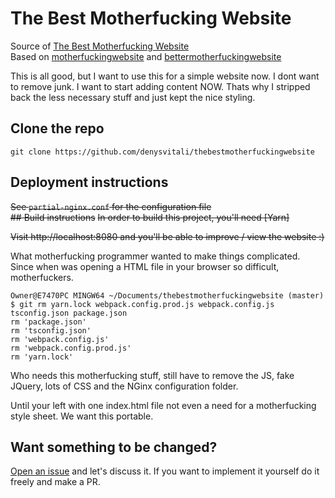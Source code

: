 # The Best Motherfucking Website
Source of [The Best Motherfucking Website](https://thebestmotherfucking.website)  
Based on [motherfuckingwebsite](http://motherfuckingwebsite.com/) and [bettermotherfuckingwebsite](http://bettermotherfuckingwebsite.com/)

This is all good, but I want to use this for a simple website now. I dont want to remove junk. I want to start adding content NOW. Thats why I stripped back the less necessary stuff and just kept the nice styling.

## Clone the repo
`git clone https://github.com/denysvitali/thebestmotherfuckingwebsite`

## Deployment instructions
~~See `partial-nginx.conf` for the configuration file~~  
~~## Build instructions~~
~~In order to build this project, you'll need [Yarn]~~

~~Visit http://localhost:8080 and you'll be able to improve / view the website :)~~

What motherfucking programmer wanted to make things complicated. Since when was opening a HTML file in your browser so difficult, motherfuckers.

```
Owner@E7470PC MINGW64 ~/Documents/thebestmotherfuckingwebsite (master)
$ git rm yarn.lock webpack.config.prod.js webpack.config.js tsconfig.json package.json
rm 'package.json'
rm 'tsconfig.json'
rm 'webpack.config.js'
rm 'webpack.config.prod.js'
rm 'yarn.lock'
```
Who needs this motherfucking stuff, still have to remove the JS, fake JQuery, lots of CSS and the NGinx configuration folder.

Until your left with one index.html file not even a need for a motherfucking style sheet. We want this portable. 

## Want something to be changed?
[Open an issue](https://github.com/denysvitali/thebestmotherfuckingwebsite/issues) and let's discuss it. If you want to implement it yourself do it freely and make a PR.
